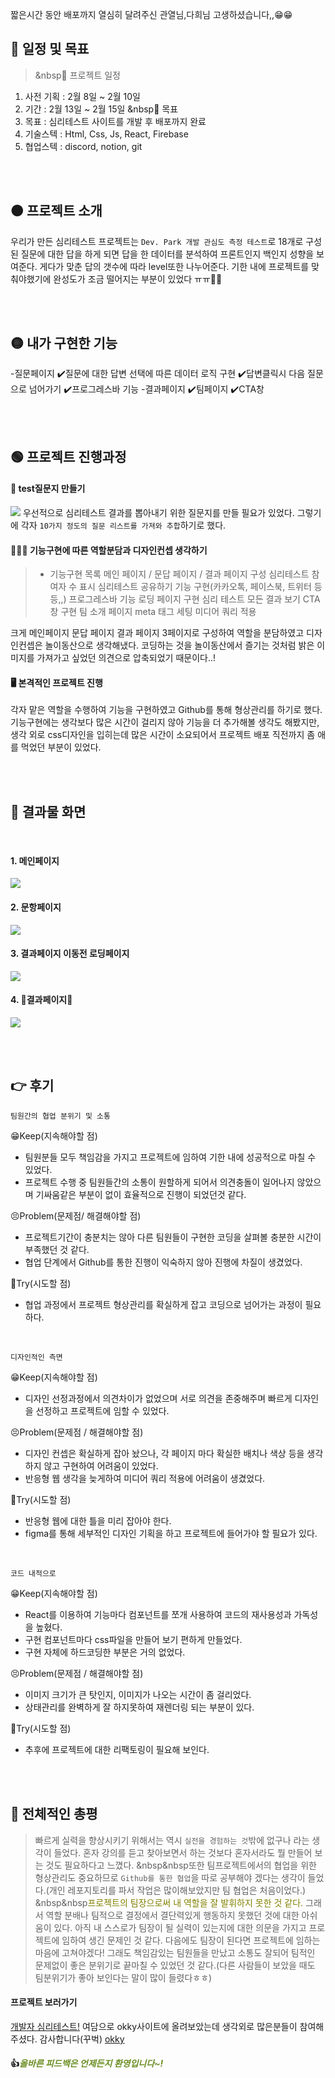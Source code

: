 짧은시간 동안 배포까지 열심히 달려주신 <span style="background-color:white">관열님,다희님 고생하셨습니다,,😁😁</span>
<br>

## 🔴 일정 및 목표
> &nbsp📅 프로젝트 일정
1. 사전 기획 : 2월 8일 ~ 2월 10일
2. 기간 : 2월 13일 ~ 2월 15일
&nbsp📝 목표
1. 목표 : 심리테스트 사이트를 개발 후 배포까지 완료
2. 기술스텍 : Html, Css, Js, React, Firebase
3. 협업스텍 : discord, notion, git



<br>
<br>



## 🟠 프로젝트 소개
우리가 만든 심리테스트 프로젝트는 `Dev. Park 개발 관심도 측정 테스트`로 18개로 구성된 질문에 대한 답을 하게 되면 답을 한 데이터를 분석하여 프론트인지 백인지 성향을 보여준다. 게다가 맞춘 답의 갯수에 따라 level또한 나누어준다. 기한 내에 프로젝트를 맞춰야했기에 완성도가 조금 떨어지는 부분이 있었다 ㅠㅠ🥲🥲


<br>
<br>




## 🟡 내가 구현한 기능
-질문페이지
✔️질문에 대한 답변 선택에 따른 데이터 로직 구현
✔️답변클릭시 다음 질문으로 넘어가기
✔️프로그레스바 기능
-결과페이지
✔️팀페이지
✔️CTA창

<br>
<br>

## 🟢 프로젝트 진행과정

#### 📜 test질문지 만들기
![](https://velog.velcdn.com/images/chhw130/post/97784a93-81b3-4729-8c40-1e3c3783ca0b/image.png)
우선적으로 심리테스트 결과를 뽑아내기 위한 질문지를 만들 필요가 있었다. 그렇기에 각자 `10가지 정도의 질문 리스트를 가져와 추합`하기로 했다.

#### 👨‍👧‍👦 기능구현에 따른 역할분담과 디자인컨셉 생각하기

>- 기능구현 목록
메인 페이지 / 문답 페이지 / 결과 페이지 구성
심리테스트 참여자 수 표시
심리테스트 공유하기 기능 구현(카카오톡, 페이스북, 트위터 등등,,)
프로그레스바 기능
로딩 페이지 구현
심리 테스트 모든 결과 보기
CTA창 구현
팀 소개 페이지
meta 태그 세팅
미디어 쿼리 적용

크게 메인페이지 문답 페이지 결과 페이지 3페이지로 구성하여 역할을 분담하였고 디자인컨셉은 놀이동산으로 생각해냈다. 코딩하는 것을 놀이동산에서 즐기는 것처럼 밝은 이미지를 가져가고 싶었던 의견으로 압축되었기 때문이다..!

#### 🖥️ 본격적인 프로젝트 진행
각자 맡은 역할을 수행하여 기능을 구현하였고 Github를 통해 형상관리를 하기로 했다. 기능구현에는 생각보다 많은 시간이 걸리지 않아 기능을 더 추가해볼 생각도 해봤지만, 생각 외로 css디자인을 입히는데 많은 시간이 소요되어서 프로젝트 배포 직전까지 좀 애를 먹었던 부분이 있었다.

<br>
<br>


## 🔵 결과물 화면
<br>

#### 1. 메인페이지

![](https://velog.velcdn.com/images/chhw130/post/7fbcc84d-02d6-4453-9fd4-15dde57b2c2f/image.png)

#### 2. 문항페이지

![](https://velog.velcdn.com/images/chhw130/post/b13d4243-7f7d-4565-aaf3-02dc362effc4/image.png)

#### 3. 결과페이지 이동전 로딩페이지
![](https://velog.velcdn.com/images/chhw130/post/d6050561-8456-491f-94ac-8c27ec78aa58/image.gif)


#### 4. 🤗결과페이지🤗
![](https://velog.velcdn.com/images/chhw130/post/aff3add2-e3cb-47f7-a020-44ac9aa148cb/image.png)

<br>
<br>



## 👉 후기
```
팀원간의 협업 분위기 및 소통
```
😁Keep(지속해야할 점)
- 팀원분들 모두 책임감을 가지고 프로젝트에 임하여 기한 내에 성공적으로 마칠 수 있었다.
- 프로젝트 수행 중 팀원들간의 소통이 원할하게 되어서 의견충돌이 일어나지 않았으며 기싸움같은 부분이 없이 효율적으로 진행이 되었던것 같다.

😣Problem(문제점/ 해결해야할 점)
- 프로젝트기간이 충분치는 않아 다른 팀원들이 구현한 코딩을 살펴볼 충분한 시간이 부족했던 것 같다.
- 협업 단계에서 Github를 통한 진행이 익숙하지 않아 진행에 차질이 생겼었다.

🤔Try(시도할 점)
- 협업 과정에서 프로젝트 형상관리를 확실하게 잡고 코딩으로 넘어가는 과정이 필요하다.
<br>


```
디자인적인 측면
```
😁Keep(지속해야할 점)
- 디자인 선정과정에서 의견차이가 없었으며 서로 의견을 존중해주며 빠르게 디자인을 선정하고 프로젝트에 임할 수 있었다.

😣Problem(문제점 / 해결해야할 점)
- 디자인 컨셉은 확실하게 잡아 놨으나, 각 페이지 마다 확실한 배치나 색상 등을 생각하지 않고 구현하여 어려움이 있었다.
- 반응형 웹 생각을 늦게하여 미디어 쿼리 적용에 어려움이 생겼었다.

🤔Try(시도할 점)
- 반응형 웹에 대한 틀을 미리 잡아야 한다.
- figma를 통해 세부적인 디자인 기획을 하고 프로젝트에 들어가야 할 필요가 있다.
<br>

```
코드 내적으로
```
😁Keep(지속해야할 점)
- React를 이용하여 기능마다 컴포넌트를 쪼개 사용하여 코드의 재사용성과 가독성을 높혔다.
- 구현 컴포넌트마다 css파일을 만들어 보기 편하게 만들었다.
- 구현 자체에 하드코딩한 부분은 거의 없었다.

😣Problem(문제점 / 해결해야할 점)
- 이미지 크기가 큰 탓인지, 이미지가 나오는 시간이 좀 걸리었다.
- 상태관리를 완벽하게 잘 하지못하여 재렌더링 되는 부분이 있다.

🤔Try(시도할 점)
- 추후에 프로젝트에 대한 리팩토링이 필요해 보인다.

<br>
<br>


## 🥳 전체적인 총평
> 빠르게 실력을 향상시키기 위해서는 역시 `실전을 경험하는 것`밖에 없구나 라는 생각이 들었다. 혼자 강의를 듣고 찾아보면서 하는 것보다 혼자서라도 뭘 만들어 보는 것도 필요하다고 느꼈다.
&nbsp&nbsp또한 팀프로젝트에서의 협업을 위한 형상관리도 중요하므로 `Github를 통한 협업`을 따로 공부해야 겠다는 생각이 들었다.(개인 레포지토리를 파서 작업은 많이해보았지만 팀 협업은 처음이었다.)
&nbsp&nbsp<span style="color: olive">프로젝트의 팀장으로써 내 역할을 잘 발휘하지 못한 것 같다.</span> 그래서 역할 분배나 팀적으로 결정에서 결단력있게 행동하지 못했던 것에 대한 아쉬움이 있다. 아직 내 스스로가 팀장이 될 실력이 있는지에 대한 의문을 가지고 프로젝트에 임하여 생긴 문제인 것 같다. 다음에도 팀장이 된다면 프로젝트에 임하는 마음에 고쳐야겠다! 그래도 책임감있는 팀원들을 만났고 소통도 잘되어 팀적인 문제없이 좋은 분위기로 끝마칠 수 있었던 것 같다.(다른 사람들이 보았을 때도 팀분위기가 좋아 보인다는 말이 많이 들렸다ㅎㅎ)

#### 프로젝트 보러가기
[개발자 심리테스트!](https://dev-park.netlify.app/)
여담으로 okky사이트에 올려보았는데 생각외로 많은분들이 참여해주셨다. 감사합니다(꾸벅)
[okky](https://okky.kr/articles/1403441)

#### 👍<span style = "color:olivedrab">**_올바른 피드백은 언제든지 환영입니다~!_** </span>


